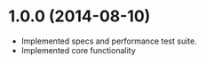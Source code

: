 # 1.0.0 (2014-08-10)

  * Implemented specs and performance test suite.
  * Implemented core functionality